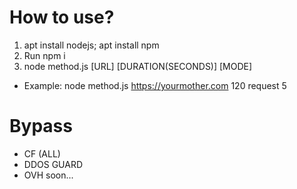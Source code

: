 # How to use?
1. apt install nodejs; apt install npm
1. Run npm i
2. node method.js [URL] [DURATION(SECONDS)] [MODE]
- Example:
node method.js https://yourmother.com 120 request 5


# Bypass

 - CF (ALL)
 - DDOS GUARD
 - OVH
 soon...
